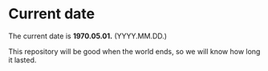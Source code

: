 # Current date

The current date is **1970.05.01.** (YYYY.MM.DD.)

This repository will be good when the world ends, so we will know how long it lasted.